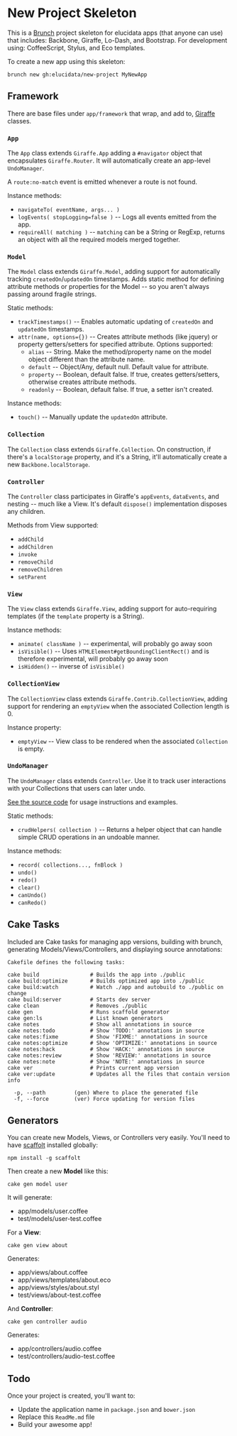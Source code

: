 # New Project Skeleton

This is a [Brunch](http://brunch.io) project skeleton for elucidata apps (that
anyone can use) that includes: Backbone, Giraffe, Lo-Dash, and Bootstrap. For 
development using: CoffeeScript, Stylus, and Eco templates.

To create a new app using this skeleton:

    brunch new gh:elucidata/new-project MyNewApp

## Framework

There are base files under `app/framework` that wrap, and add to, [Giraffe](https://github.com/barc/backbone.giraffe)
classes.

### `App`

The `App` class extends `Giraffe.App` adding a `#navigator` object that encapsulates
`Giraffe.Router`. It will automatically create an app-level `UndoManager`.

A `route:no-match` event is emitted whenever a route is not found.

Instance methods:

- `navigateTo( eventName, args... )`
- `logEvents( stopLogging=false )` -- Logs all events emitted from the app.
- `requireAll( matching )` -- `matching` can be a String or RegExp, returns an object with all the required models merged together.

### `Model`

The `Model` class extends `Giraffe.Model`, adding support for automatically
tracking `createdOn`/`updatedOn` timestamps. Adds static method for defining attribute
methods or properties for the Model -- so you aren't always passing around fragile strings.

Static methods:

- `trackTimestamps()` -- Enables automatic updating of `createdOn` and `updatedOn` timestamps.
- `attr(name, options={})` -- Creates attribute methods (like jquery) or property getters/setters for specified attribute. Options supported:
    - `alias` -- String. Make the method/property name on the model object different than the attribute name.
    - `default` -- Object/Any, default null. Default value for attribute.
    - `property` -- Boolean, default false. If true, creates getters/setters, otherwise creates attribute methods.
    - `readonly` -- Boolean, default false. If true, a setter isn't created.
 
Instance methods:

- `touch()` -- Manually update the `updatedOn` attribute.

### `Collection`

The `Collection` class extends `Giraffe.Collection`. On construction, if there's a 
`localStorage` property, and it's a String, it'll automatically create a new `Backbone.localStorage`.


### `Controller`

The `Controller` class participates in Giraffe's `appEvents`, `dataEvents`, and nesting
-- much like a View. It's default `dispose()` implementation disposes any children.

Methods from View supported:

- `addChild`
- `addChildren`
- `invoke`
- `removeChild`
- `removeChildren`
- `setParent`


### `View`

The `View` class extends `Giraffe.View`, adding support for auto-requiring templates 
(if the `template` property is a String).

Instance methods:

- `animate( className )` -- experimental, will probably go away soon
- `isVisible()` -- Uses `HTMLElement#getBoundingClientRect()` and is therefore experimental, will probably go away soon
- `isHidden()` -- inverse of `isVisible()`

### `CollectionView`

The `CollectionView` class extends `Giraffe.Contrib.CollectionView`, adding support for
rendering an `emptyView` when the associated Collection length is 0.

Instance property:

- `emptyView` -- View class to be rendered when the associated `Collection` is empty.

### `UndoManager`

The `UndoManager` class extends `Controller`. Use it to track user interactions with your
Collections that users can later undo.

[See the source code](https://github.com/elucidata/new-project/blob/master/app/framework/undo-manager.coffee) for usage instructions and examples.

Static methods:

- `crudHelpers( collection )` -- Returns a helper object that can handle simple CRUD operations in an undoable manner.

Instance methods:

- `record( collections..., fnBlock )`
- `undo()`
- `redo()`
- `clear()`
- `canUndo()`
- `canRedo()`


## Cake Tasks

Included are Cake tasks for managing app versions, building with brunch, 
generating Models/Views/Controllers, and displaying source annotations:

    Cakefile defines the following tasks:

    cake build                # Builds the app into ./public
    cake build:optimize       # Builds optimized app into ./public
    cake build:watch          # Watch ./app and autobuild to ./public on change
    cake build:server         # Starts dev server
    cake clean                # Removes ./public
    cake gen                  # Runs scaffold generator
    cake gen:ls               # List known generators
    cake notes                # Show all annotations in source
    cake notes:todo           # Show 'TODO:' annotations in source
    cake notes:fixme          # Show 'FIXME:' annotations in source
    cake notes:optimize       # Show 'OPTIMIZE:' annotations in source
    cake notes:hack           # Show 'HACK:' annotations in source
    cake notes:review         # Show 'REVIEW:' annotations in source
    cake notes:note           # Show 'NOTE:' annotations in source
    cake ver                  # Prints current app version
    cake ver:update           # Updates all the files that contain version info

      -p, --path         (gen) Where to place the generated file
      -f, --force        (ver) Force updating for version files


## Generators

You can create new Models, Views, or Controllers very easily. You'll need to have
[scaffolt](https://github.com/paulmillr/scaffolt) installed globally:

    npm install -g scaffolt

Then create a new **Model** like this:

    cake gen model user

It will generate:

- app/models/user.coffee
- test/models/user-test.coffee

For a **View**:

    cake gen view about

Generates:

- app/views/about.coffee
- app/views/templates/about.eco
- app/views/styles/about.styl
- test/views/about-test.coffee

And **Controller**:

    cake gen controller audio

Generates:

- app/controllers/audio.coffee
- test/controllers/audio-test.coffee


## Todo

Once your project is created, you'll want to:

- Update the application name in `package.json` and `bower.json`
- Replace this `ReadMe.md` file
- Build your awesome app!


